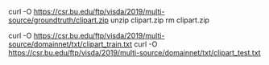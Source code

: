 curl -O https://csr.bu.edu/ftp/visda/2019/multi-source/groundtruth/clipart.zip
unzip clipart.zip
rm clipart.zip


curl -O https://csr.bu.edu/ftp/visda/2019/multi-source/domainnet/txt/clipart_train.txt
curl -O https://csr.bu.edu/ftp/visda/2019/multi-source/domainnet/txt/clipart_test.txt
